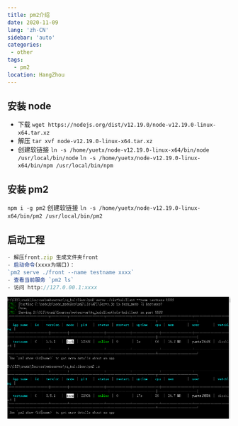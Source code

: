 ```yaml
---
title: pm2介绍
date: 2020-11-09
lang: 'zh-CN'
sidebar: 'auto'
categories:
 - other
tags: 
  - pm2
location: HangZhou
---
```


 ## 安装 node 
- 下载  `wget https://nodejs.org/dist/v12.19.0/node-v12.19.0-linux-x64.tar.xz`
- 解压  `tar xvf node-v12.19.0-linux-x64.tar.xz`
- 创建软链接 `ln -s /home/yuetx/node-v12.19.0-linux-x64/bin/node /usr/local/bin/node`
            `ln -s /home/yuetx/node-v12.19.0-linux-x64/bin/npm /usr/local/bin/npm`  
 ## 安装 pm2
 `npm i -g pm2`
  创建软链接 `ln -s /home/yuetx/node-v12.19.0-linux-x64/bin/pm2 /usr/local/bin/pm2`
 ## 启动工程
  ```javascript
 - 解压front.zip 生成文件夹front
 - 启动命令(xxxx为端口)：
  `pm2 serve ./front --name testname xxxx` 
 - 查看当前服务 `pm2 ls`
 - 访问 http://127.0.00.1:xxxx
  ```

![](/pm2.png)